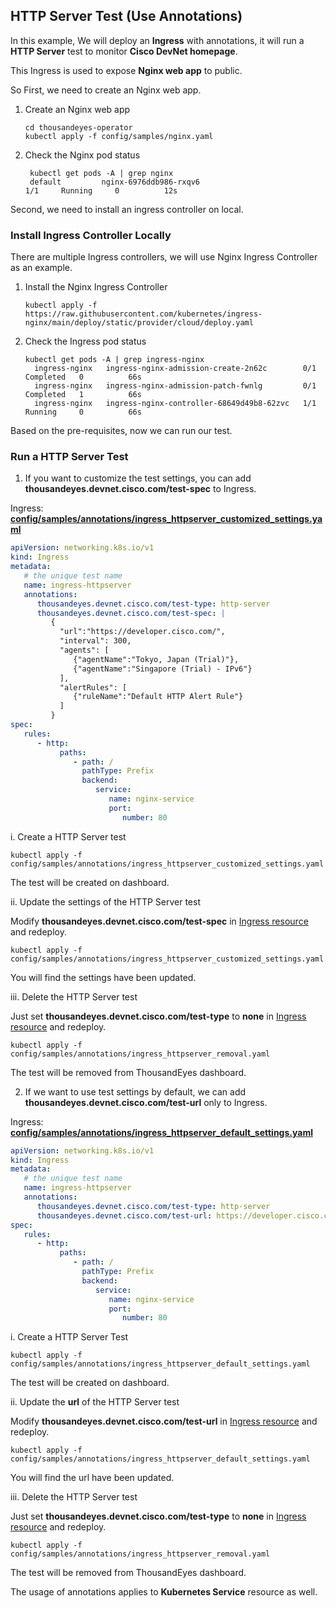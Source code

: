 ## HTTP Server Test (Use Annotations)

In this example, We will deploy an **Ingress** with annotations, it will run a **HTTP Server** test to monitor **Cisco DevNet homepage**.

This Ingress is used to expose **Nginx web app** to public. 

So First, we need to create an Nginx web app.

1. Create an Nginx web app
   ```
   cd thousandeyes-operator
   kubectl apply -f config/samples/nginx.yaml
   ```
2. Check the Nginx pod status
   ```
    kubectl get pods -A | grep nginx
    default         nginx-6976ddb986-rxqv6                          1/1     Running     0          12s
   ```

Second, we need to install an ingress controller on local.

### Install Ingress Controller Locally

There are multiple Ingress controllers, we will use Nginx Ingress Controller as an example.

1. Install the Nginx Ingress Controller
   ```
   kubectl apply -f https://raw.githubusercontent.com/kubernetes/ingress-nginx/main/deploy/static/provider/cloud/deploy.yaml
   ```
2. Check the Ingress pod status
   ```
   kubectl get pods -A | grep ingress-nginx
     ingress-nginx   ingress-nginx-admission-create-2n62c        0/1     Completed   0          66s
     ingress-nginx   ingress-nginx-admission-patch-fwnlg         0/1     Completed   1          66s
     ingress-nginx   ingress-nginx-controller-68649d49b8-62zvc   1/1     Running     0          66s
   ```

Based on the pre-requisites, now we can run our test.

### Run a HTTP Server Test

1. If you want to customize the test settings, you can add **thousandeyes.devnet.cisco.com/test-spec** to Ingress.

Ingress: [**config/samples/annotations/ingress_httpserver_customized_settings.yaml**](../config/samples/annotations/ingress_httpserver_customized_settings.yaml)
```yaml
apiVersion: networking.k8s.io/v1
kind: Ingress
metadata:
   # the unique test name
   name: ingress-httpserver
   annotations:
      thousandeyes.devnet.cisco.com/test-type: http-server
      thousandeyes.devnet.cisco.com/test-spec: |
         {
           "url":"https://developer.cisco.com/",
           "interval": 300,
           "agents": [
              {"agentName":"Tokyo, Japan (Trial)"},
              {"agentName":"Singapore (Trial) - IPv6"}
           ],
           "alertRules": [
              {"ruleName":"Default HTTP Alert Rule"}
           ]
         }
spec:
   rules:
      - http:
           paths:
              - path: /
                pathType: Prefix
                backend:
                   service:
                      name: nginx-service
                      port:
                         number: 80
```
i. Create a HTTP Server test
   ```
   kubectl apply -f config/samples/annotations/ingress_httpserver_customized_settings.yaml
   ```
   The test will be created on dashboard.

ii. Update the settings of the HTTP Server test

   Modify **thousandeyes.devnet.cisco.com/test-spec** in [Ingress resource](../config/samples/annotations/ingress_httpserver_customized_settings.yaml#L8) and redeploy.
   ```
   kubectl apply -f config/samples/annotations/ingress_httpserver_customized_settings.yaml
   ```
   You will find the settings have been updated.

iii. Delete the HTTP Server test
   
   Just set **thousandeyes.devnet.cisco.com/test-type** to **none** in [Ingress resource](../config/samples/annotations/ingress_httpserver_removal.yaml#L8) and redeploy.
   ```
   kubectl apply -f config/samples/annotations/ingress_httpserver_removal.yaml
   ```
   The test will be removed from ThousandEyes dashboard.

2. If we want to use test settings by default, we can add **thousandeyes.devnet.cisco.com/test-url** only to Ingress.
   
Ingress: [**config/samples/annotations/ingress_httpserver_default_settings.yaml**](../config/samples/annotations/ingress_httpserver_default_settings.yaml)

```yaml
apiVersion: networking.k8s.io/v1
kind: Ingress
metadata:
   # the unique test name
   name: ingress-httpserver
   annotations:
      thousandeyes.devnet.cisco.com/test-type: http-server
      thousandeyes.devnet.cisco.com/test-url: https://developer.cisco.com/
spec:
   rules:
      - http:
           paths:
              - path: /
                pathType: Prefix
                backend:
                   service:
                      name: nginx-service
                      port:
                         number: 80
```
i. Create a HTTP Server Test
   ```
   kubectl apply -f config/samples/annotations/ingress_httpserver_default_settings.yaml
   ```
   The test will be created on dashboard.

ii. Update the **url** of the HTTP Server test

   Modify **thousandeyes.devnet.cisco.com/test-url** in [Ingress resource](../config/samples/annotations/ingress_httpserver_default_settings.yaml#L10) and redeploy.
   ```
   kubectl apply -f config/samples/annotations/ingress_httpserver_default_settings.yaml 
   ```   
   You will find the url have been updated.

iii. Delete the HTTP Server test
   
   Just set **thousandeyes.devnet.cisco.com/test-type** to **none** in [Ingress resource](../config/samples/annotations/ingress_httpserver_removal.yaml#L8) and redeploy.
   ```
   kubectl apply -f config/samples/annotations/ingress_httpserver_removal.yaml
   ```
   The test will be removed from ThousandEyes dashboard.

The usage of annotations applies to **Kubernetes Service** resource as well.

   









